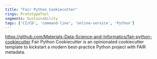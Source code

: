 ```yaml
---
title: "Fair Python Cookiecutter"
rings: PrototypeTool
segments: Sustainability
tags: ['CI/CD', 'command-line', 'online-service', 'Python']
---
```

https://github.com/Materials-Data-Science-and-Informatics/fair-python-cookiecutter
Fair Python Cookiecutter is an opinionated cookiecutter template to kickstart a modern best-practice Python project with FAIR metadata.
